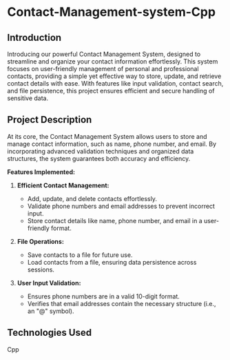# Contact-Management-system-Cpp

## Introduction 
Introducing our powerful Contact Management System, designed to streamline and organize your contact information effortlessly. This system focuses on user-friendly management of personal and professional contacts, providing a simple yet effective way to store, update, and retrieve contact details with ease. With features like input validation, contact search, and file persistence, this project ensures efficient and secure handling of sensitive data.

## Project Description
At its core, the Contact Management System allows users to store and manage contact information, such as name, phone number, and email. By incorporating advanced validation techniques and organized data structures, the system guarantees both accuracy and efficiency.

**Features Implemented:**
1. **Efficient Contact Management:**
    - Add, update, and delete contacts effortlessly.
    - Validate phone numbers and email addresses to prevent incorrect input.
    - Store contact details like name, phone number, and email in a user-friendly format.

2. **File Operations:**
    - Save contacts to a file for future use.
    - Load contacts from a file, ensuring data persistence across sessions.

3. **User Input Validation:**
    - Ensures phone numbers are in a valid 10-digit format.
    - Verifies that email addresses contain the necessary structure (i.e., an "@" symbol).

## Technologies Used
Cpp
